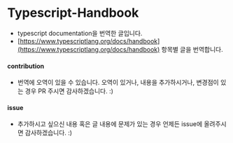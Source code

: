 # Typescript-Handbook

* typescript documentation을 번역한 글입니다.
* [https://www.typescriptlang.org/docs/handbook](https://www.typescriptlang.org/docs/handbook) 항목별 글을 번역합니다.

#### contribution

* 번역에 오역이 있을 수 있습니다. 오역이 있거나, 내용을 추가하시거나, 변경점이 있는 경우 PR 주시면 감사하겠습니다. :\)

#### issue

* 추가하시고 싶으신 내용 혹은 글 내용에 문제가 있는 경우 언제든 issue에 올려주시면 감사하겠습니다. :\) 

